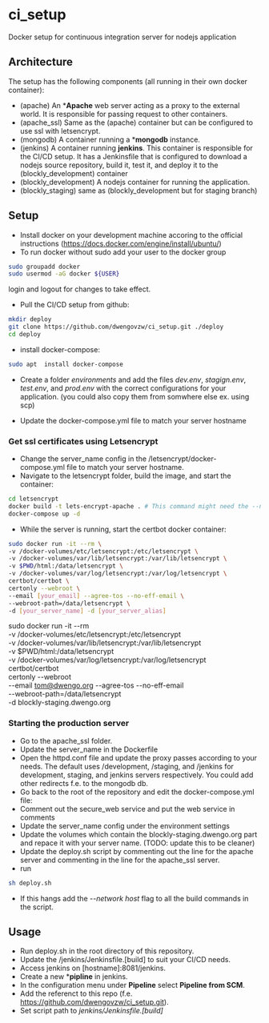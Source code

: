# ci_setup
Docker setup for continuous integration server for nodejs application

## Architecture

The setup has the following components (all running in their own docker container):
- (apache) An ***Apache** web server acting as a proxy to the external world. It is responsible for passing request to other containers.
- (apache_ssl) Same as the (apache) container but can be configured to use ssl with letsencrypt.
- (mongodb) A container running a ***mongodb** instance.
- (jenkins) A container running **jenkins**. This container is responsible for the CI/CD setup. It has a Jenkinsfile that is configured to download a nodejs source repository, build it, test it, and deploy it to the (blockly_development) container
- (blockly_development) A nodejs container for running the application.
- (blockly_staging) same as (blockly_development but for staging branch)


## Setup
- Install docker on your development machine accoring to the official instructions (https://docs.docker.com/engine/install/ubuntu/)
- To run docker without sudo add your user to the docker group
```bash
sudo groupadd docker
sudo usermod -aG docker ${USER}
```
login and logout for changes to take effect.
- Pull the CI/CD setup from github: 
```bash
mkdir deploy
git clone https://github.com/dwengovzw/ci_setup.git ./deploy
cd deploy
```
- install docker-compose:
```bash
sudo apt  install docker-compose
```

- Create a folder *environments* and add the files *dev.env*, *stagign.env*, *test.env*, and *prod.env* with the correct configurations for your application. (you could also copy them from somwhere else ex. using scp)

- Update the docker-compose.yml file to match your server hostname

### Get ssl certificates using Letsencrypt
- Change the server_name config in the /letsencrypt/docker-compose.yml file to match your server hostname.
- Navigate to the letsencrypt folder, build the image, and start the container:
```bash
cd letsencrypt
docker build -t lets-encrypt-apache . # This command might need the --network host argument (https://github.com/gliderlabs/docker-alpine/issues/307#issuecomment-427246497)
docker-compose up -d
```
- While the server is running, start the certbot docker container:
```bash
sudo docker run -it --rm \
-v /docker-volumes/etc/letsencrypt:/etc/letsencrypt \
-v /docker-volumes/var/lib/letsencrypt:/var/lib/letsencrypt \
-v $PWD/html:/data/letsencrypt \
-v /docker-volumes/var/log/letsencrypt:/var/log/letsencrypt \
certbot/certbot \
certonly --webroot \
--email [your_email] --agree-tos --no-eff-email \
--webroot-path=/data/letsencrypt \
-d [your_server_name] -d [your_server_alias]
```


sudo docker run -it --rm \
-v /docker-volumes/etc/letsencrypt:/etc/letsencrypt \
-v /docker-volumes/var/lib/letsencrypt:/var/lib/letsencrypt \
-v $PWD/html:/data/letsencrypt \
-v /docker-volumes/var/log/letsencrypt:/var/log/letsencrypt \
certbot/certbot \
certonly --webroot \
--email tom@dwengo.org --agree-tos --no-eff-email \
--webroot-path=/data/letsencrypt \
-d blockly-staging.dwengo.org

### Starting the production server
- Go to the apache_ssl folder.
- Update the server_name in the Dockerfile
- Open the httpd.conf file and update the proxy passes according to your needs. The default uses /development, /staging, and /jenkins for development, staging, and jenkins servers respectively. You could add other redirects f.e. to the mongodb db.
- Go back to the root of the repository and edit the docker-compose.yml file:
- Comment out the secure_web service and put the web service in comments
- Update the server_name config under the environment settings
- Update the volumes which contain the blockly-staging.dwengo.org part and repace it with your server name. (TODO: update this to be cleaner)
- Update the deploy.sh script by commenting out the line for the apache server and commenting in the line for the apache_ssl server.
- run 
```bash
sh deploy.sh
```
- If this hangs add the *--network host* flag to all the build commands in the script.

## Usage

- Run deploy.sh in the root directory of this repository.
- Update the /jenkins/Jenkinsfile.[build] to suit your CI/CD needs.
- Access jenkins on [hostname]:8081/jenkins.
- Create a new ***pipline** in jenkins.
- In the configuration menu under **Pipeline** select **Pipeline from SCM**.
- Add the referenct to this repo (f.e. https://github.com/dwengovzw/ci_setup.git).
- Set script path to *jenkins/Jenkinsfile.[build]*